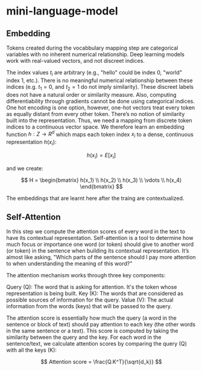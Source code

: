 # mini-language-model


## Embedding

Tokens created during the vocabbulary mapping step are categorical variables with no inherent numerical relationship. Deep learning models work with real-valued vectors, and not discreet indices. 

The index values $t_i$ are arbitrary (e.g., "hello" could be index 0, "world" index 1, etc.). There is no meaningful numerical relationship between these indices (e.g. $t_1 = 0$, ​and $t_2 = 1$ do not imply similarity). These discreet labels does not have a natural order or similarity measure. Also, computing differentiability through gradients cannot be done using categorical indices. One hot encoding is one option, however, one-hot vectors treat every token as equally distant from every other token. There’s no notion of similarity built into the representation. Thus, we need a mapping from discrete token indices to a continuous vector space. We therefore learn an embedding function $h: Z \to R^d$ which maps each token index $x_i$ to a dense, continuous representation $h(x_i)$:

$$
h(x_i) = E[x_i]
$$

and we create:

$$
H = 
\begin{bmatrix}
h(x_1) \\
h(x_2) \\
h(x_3) \\
\vdots \\
h(x_4)
\end{bmatrix}
$$

The embeddings that are learnt here after the traing are contextualized.

## Self-Attention

In this step we compute the attention scores of every word in the text to have its contextual representation. Self-attention is a tool to determine how much focus or importance one word (or token) should give to another word (or token) in the sentence when building its contextual representation. It’s almost like asking, "Which parts of the sentence should I pay more attention to when understanding the meaning of this word?"

The attention mechanism works through three key components:

Query (Q): The word that is asking for attention. It's the token whose representation is being built.
Key (K): The words that are considered as possible sources of information for the query.
Value (V): The actual information from the words (keys) that will be passed to the query.

The attention score is essentially how much the query (a word in the sentence or block of text) should pay attention to each key (the other words in the same sentence or a text). This score is computed by taking the similarity between the query and the key. For each word in the sentence/text, we calculate attention scores by comparing the query (Q) with all the keys (K):

$$
Attention score = \frac{Q.K^T}{\sqrt{d_k}}
$$
